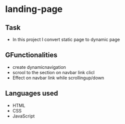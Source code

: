 # landing-page

## Task
* In this project I convert static page to dynamic page

## GFunctionalities
* create dynamicnavigation
* scrool to the section on navbar link clicl
* Effect on navbar link while scrollingup/down

## Languages used
* HTML
* CSS
* JavaScript
